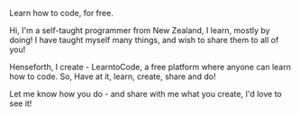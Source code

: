 Learn how to code, for free.

Hi, I'm a self-taught programmer from New Zealand, I learn, mostly by doing!
I have taught myself many things, and wish to share them to all of you!

Henseforth, I create - LearntoCode, a free platform where anyone can learn how to code.
So, Have at it, learn, create, share and do!

Let me know how you do - and share with me what you create, I'd love to see it!
